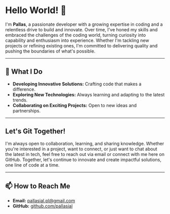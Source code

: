 # Hello World! 👋

I'm **Pallas**, a passionate developer with a growing expertise in coding and a relentless drive to build and innovate. Over time, I've honed my skills and embraced the challenges of the coding world, turning curiosity into capability and enthusiasm into experience. Whether I'm tackling new projects or refining existing ones, I'm committed to delivering quality and pushing the boundaries of what's possible.

---

## 🚀 What I Do

- **Developing Innovative Solutions:** Crafting code that makes a difference.
- **Exploring New Technologies:** Always learning and adapting to the latest trends.
- **Collaborating on Exciting Projects:** Open to new ideas and partnerships.

---

## Let's Git Together!

I'm always open to collaboration, learning, and sharing knowledge. Whether you're interested in a project, want to connect, or just want to chat about the latest in tech, feel free to reach out via email or connect with me here on GitHub. Together, let's continue to innovate and create impactful solutions, one line of code at a time.

---

## 📫 How to Reach Me

- **Email:** [pallasial.pl@gmail.com](mailto:pallasial.pl@gmail.com)
- **GitHub:** [github.com/pallasial](https://github.com/pallasial)
